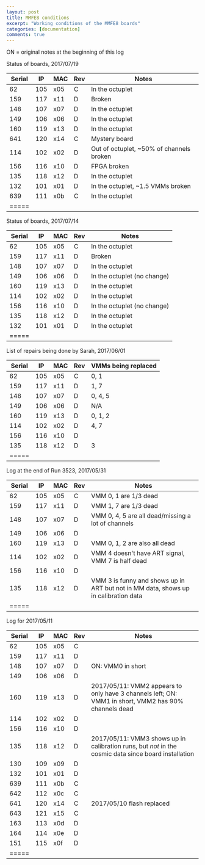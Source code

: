 ```yaml
---
layout: post
title: MMFE8 conditions
excerpt: "Working conditions of the MMFE8 boards"
categories: [documentation]
comments: true
---
```


ON = original notes at the beginning of this log

Status of boards, 2017/07/19

| Serial | IP | MAC | Rev | Notes |
|--------|--------|--------|--------|--------|
| 62  | 105 | x05 | C | In the octuplet |
| 159 | 117 | x11 | D | Broken |
| 148 | 107 | x07 | D | In the octuplet |
| 149 | 106 | x06 | D | In the octuplet |
| 160 | 119 | x13 | D | In the octuplet |
| 641 | 120 | x14 | C | Mystery board | 
| 114 | 102 | x02 | D | Out of octuplet, ~50% of channels broken |
| 156 | 116 | x10 | D | FPGA broken |
| 135 | 118 | x12 | D | In the octuplet |
| 132 | 101 | x01 | D | In the octuplet, ~1.5 VMMs broken |
| 639 | 111 | x0b | C | In the octuplet|
|=====

Status of boards, 2017/07/14

| Serial | IP | MAC | Rev | Notes |
|--------|--------|--------|--------|--------|
| 62  | 105 | x05 | C | In the octuplet |
| 159 | 117 | x11 | D | Broken |
| 148 | 107 | x07 | D | In the octuplet |
| 149 | 106 | x06 | D | In the octuplet (no change) |
| 160 | 119 | x13 | D | In the octuplet |
| 114 | 102 | x02 | D | In the octuplet |
| 156 | 116 | x10 | D | In the octuplet (no change) |
| 135 | 118 | x12 | D | In the octuplet |
| 132 | 101 | x01 | D | In the octuplet |
|=====

List of repairs being done by Sarah, 2017/06/01

| Serial | IP | MAC | Rev | VMMs being replaced |
|--------|--------|--------|--------|--------|
| 62  | 105 | x05 | C | 0, 1 |
| 159 | 117 | x11 | D | 1, 7 |
| 148 | 107 | x07 | D | 0, 4, 5 |
| 149 | 106 | x06 | D | N/A |
| 160 | 119 | x13 | D | 0, 1, 2 |
| 114 | 102 | x02 | D | 4, 7 |
| 156 | 116 | x10 | D | |
| 135 | 118 | x12 | D | 3 |
|=====

Log at the end of Run 3523, 2017/05/31

| Serial | IP | MAC | Rev | Notes |
|--------|--------|--------|--------|--------|
| 62  | 105 | x05 | C | VMM 0, 1 are 1/3 dead |
| 159 | 117 | x11 | D | VMM 1, 7 are 1/3 dead |
| 148 | 107 | x07 | D | VMM 0, 4, 5 are all dead/missing a lot of channels |
| 149 | 106 | x06 | D | |
| 160 | 119 | x13 | D | VMM 0, 1, 2 are also all dead |
| 114 | 102 | x02 | D | VMM 4 doesn't have ART signal, VMM 7 is half dead|
| 156 | 116 | x10 | D | |
| 135 | 118 | x12 | D | VMM 3 is funny and shows up in ART but not in MM data, shows up in calibration data |
|=====

Log for 2017/05/11

| Serial | IP | MAC | Rev | Notes |
|--------|--------|--------|--------|--------|
| 62  | 105 | x05 | C | |
| 159 | 117 | x11 | D | |
| 148 | 107 | x07 | D | ON: VMM0 in short |
| 149 | 106 | x06 | D | |
| 160 | 119 | x13 | D | 2017/05/11: VMM2 appears to only have 3 channels left; ON: VMM1 in short, VMM2 has 90% channels dead|
| 114 | 102 | x02 | D | |
| 156 | 116 | x10 | D | |
| 135 | 118 | x12 | D | 2017/05/11: VMM3 shows up in calibration runs, but *not* in the cosmic data since board installation|
| 130 | 109 | x09 | D | |
| 132 | 101 | x01 | D | |
| 639 | 111 | x0b | C | |
| 642 | 112 | x0c | C | |
| 641 | 120 | x14 | C | 2017/05/10 flash replaced |
| 643 | 121 | x15 | C | |
| 163 | 113 | x0d | D | |
| 164 | 114 | x0e | D | |
| 151 | 115 | x0f | D | |
|=====

